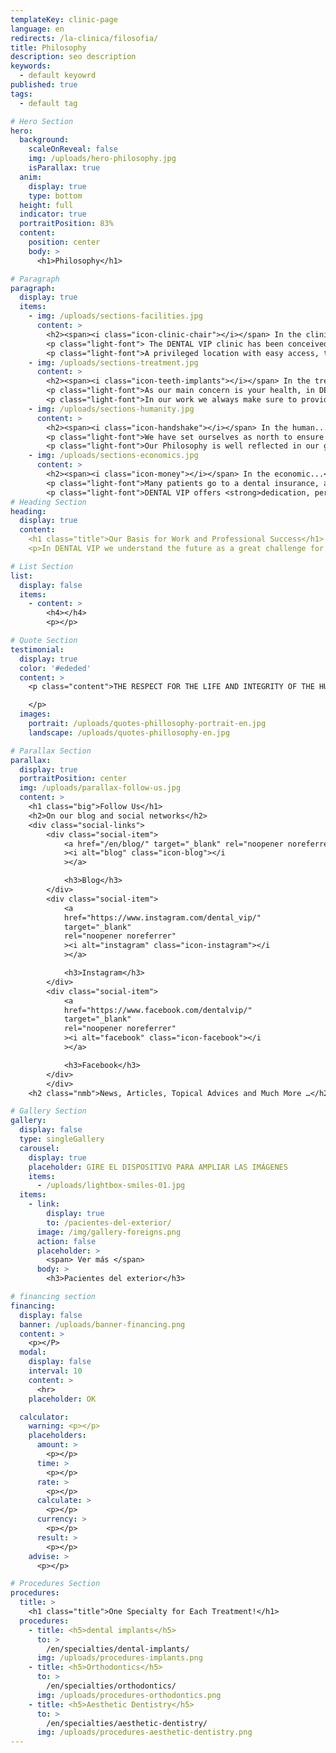 ```yaml
---
templateKey: clinic-page
language: en
redirects: /la-clinica/filosofia/
title: Philosophy
description: seo description
keywords:
  - default keyowrd
published: true
tags:
  - default tag

# Hero Section
hero:
  background:
    scaleOnReveal: false
    img: /uploads/hero-philosophy.jpg
    isParallax: true
  anim:
    display: true
    type: bottom
  height: full
  indicator: true
  portraitPosition: 83%
  content:
    position: center
    body: >
      <h1>Philosophy</h1>

# Paragraph
paragraph:
  display: true
  items:
    - img: /uploads/sections-facilities.jpg
      content: >
        <h2><span><i class="icon-clinic-chair"></i></span> In the clinic…</h2>
        <p class="light-font"> The DENTAL VIP clinic has been conceived and designed so that the patient feels immersed in a cozy atmosphere and enjoys <strong>a relaxed, calm and maximum comfort climate,</strong> from the moment he is received and throughout his visit. <strong>We have modern and comfortable facilities, the best cutting-edge technology, the most advanced equipments and a recognized group of high-level Specialist Dentists.</strong> This allows us to offer a new concept in Dentistry: <em>modern, integral and specialized.</em></p>
        <p class="light-font">A privileged location with easy access, the availability of structural parking into the building and the permanent presence of a large private security staff are also an essential part of our conception of service, of our intention to make your overall experience something positive and our great effort <strong>to make your visit calendar as comfortable, expeditious and safe as possible.</strong></p>
    - img: /uploads/sections-treatment.jpg
      content: >
        <h2><span><i class="icon-teeth-implants"></i></span> In the treatment...</h2>
        <p class="light-font">As our main concern is your health, in DENTAL VIP <strong>we work with the highest quality materials and instruments.</strong> We guarantee ethics in services and optimal results in the resolution of highly complex clinical cases. For this, we use <strong>professional competence, commitment, flexibility and innovation capacity.</strong> In addition, we are a multidisciplinary team that is constantly evolving, training us every day in the new techniques and procedures that allow us to further improve the aesthetic and functional results of all our treatments.</p>
        <p class="light-font">In our work we always make sure to provide <strong>a fully customized Medical-Dental service tailored to your needs.</strong> Our clinical coordinator will make the Specialists work as a team, putting at your disposal <strong>experience, scientific knowledge and the latest advances in the field of oral health.</strong></p>
    - img: /uploads/sections-humanity.jpg
      content: >
        <h2><span><i class="icon-handshake"></i></span> In the human...</h2>
        <p class="light-font">We have set ourselves as north to ensure that patients receive the best care, so we always offer <strong>a personal, friendly, sincere and very professional deal by the entire human team that works in the institution.</strong> Transparency, honesty, tolerance and equity in collaboration constitute our basis for success, harmony and job satisfaction. Although the results of the treatment always be your main motivation, we will try to go further to exceed expectations, achieve your full approval and <strong>consolidate us as a reference center for family and close friends.</strong></p>
        <p class="light-font">Our Philosophy is well reflected in our great effort <strong>to achieve good communication between the Dentist and the Patient.</strong> For us it is essential that you get to understand and reason what your dental problem is, what were its causes and what are its consequences and therapeutic alternatives, so that together we can give it solution and can also prevent its recurrence. We should remember that <strong>prevention is the cornerstone of any health strategy.</strong></p>
    - img: /uploads/sections-economics.jpg
      content: >
        <h2><span><i class="icon-money"></i></span> In the economic...</h2>
        <p class="light-font">Many patients go to a dental insurance, a franchise or a popular clinic for the price they offer, but generally the care is very basic, massive, little specialized and offered by itinerant dentists who are just beginning in the profession. <strong>When it comes to private attention, always mistrust of free consultations, 2x1 offers and excessively low fees, since they usually hide a great deterioration in the quality of care</strong> that can put your health at risk and make you easy prey to professional malpractice. Work very fast, attend to many patients, delegate functions and spare the most in academic training, infrastructure, technology, biosafety and expenses of clinical material; is a common philosophy in those who tender cheap dentistry. </p>
        <p class="light-font">DENTAL VIP offers <strong>dedication, personalization, excellence and exclusivity,</strong> combining the best of Specialized Integrated Dentistry with the most current and relevant technology, all <strong>at fair and truly favorable prices,</strong> surely below those of our direct competition. </p>
# Heading Section
heading:
  display: true
  content:
    <h1 class="title">Our Basis for Work and Professional Success</h1>
    <p>In DENTAL VIP we understand the future as a great challenge for all and we face it with a highly positive attitude towards people and the country. We consider our current situation and its nuances as a great opportunity and life lesson.</p>

# List Section
list:
  display: false
  items:
    - content: >
        <h4></h4>
        <p></p>

# Quote Section
testimonial:
  display: true
  color: '#ededed'
  content: >
    <p class="content">THE RESPECT FOR THE LIFE AND INTEGRITY OF THE HUMAN PERSON, THE PROMOTION AND PRESERVATION OF HEALTH, AS A COMPONENT OF DEVELOPMENT AND SOCIAL WELFARE, AND ITS EFFECTIVE PROJECTION TO THE COMMUNITY; CONSTITUTE IN ALL CIRCUMSTANCES THE PRINCIPAL DUTY OF THE DENTIST".

    </p>
  images:
    portrait: /uploads/quotes-phillosophy-portrait-en.jpg
    landscape: /uploads/quotes-phillosophy-en.jpg

# Parallax Section
parallax:
  display: true
  portraitPosition: center
  img: /uploads/parallax-follow-us.jpg
  content: >
    <h1 class="big">Follow Us</h1>
    <h2>On our blog and social networks</h2>
    <div class="social-links">
        <div class="social-item">
            <a href="/en/blog/" target="_blank" rel="noopener noreferrer"
            ><i alt="blog" class="icon-blog"></i
            ></a>

            <h3>Blog</h3>
        </div>
        <div class="social-item">
            <a
            href="https://www.instagram.com/dental_vip/"
            target="_blank"
            rel="noopener noreferrer"
            ><i alt="instagram" class="icon-instagram"></i
            ></a>

            <h3>Instagram</h3>
        </div>
        <div class="social-item">
            <a
            href="https://www.facebook.com/dentalvip/"
            target="_blank"
            rel="noopener noreferrer"
            ><i alt="facebook" class="icon-facebook"></i
            ></a>

            <h3>Facebook</h3>
        </div>
        </div>
    <h2 class="nmb">News, Articles, Topical Advices and Much More …</h2>

# Gallery Section
gallery:
  display: false
  type: singleGallery
  carousel:
    display: true
    placeholder: GIRE EL DISPOSITIVO PARA AMPLIAR LAS IMÁGENES
    items:
      - /uploads/lightbox-smiles-01.jpg
  items:
    - link:
        display: true
        to: /pacientes-del-exterior/
      image: /img/gallery-foreigns.png
      action: false
      placeholder: >
        <span> Ver más </span>
      body: >
        <h3>Pacientes del exterior</h3>

# financing section
financing:
  display: false
  banner: /uploads/banner-financing.png
  content: >
    <p></P>
  modal:
    display: false
    interval: 10
    content: >
      <hr>
    placeholder: OK

  calculator:
    warning: <p></p>
    placeholders:
      amount: >
        <p></p>
      time: >
        <p></p>
      rate: >
        <p></p>
      calculate: >
        <p></p>
      currency: >
        <p></p>
      result: >
        <p></p>
    advise: >
      <p></p>

# Procedures Section
procedures:
  title: >
    <h1 class="title">One Specialty for Each Treatment!</h1>
  procedures:
    - title: <h5>dental implants</h5>
      to: >
        /en/specialties/dental-implants/
      img: /uploads/procedures-implants.png
    - title: <h5>Orthodontics</h5>
      to: >
        /en/specialties/orthodontics/
      img: /uploads/procedures-orthodontics.png
    - title: <h5>Aesthetic Dentistry</h5>
      to: >
        /en/specialties/aesthetic-dentistry/
      img: /uploads/procedures-aesthetic-dentistry.png
---
```

